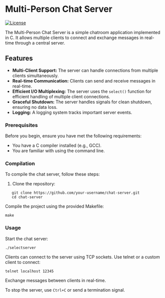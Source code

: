 # Multi-Person Chat Server

[![License](https://img.shields.io/badge/license-MIT-blue.svg)](https://https://github.com/Melkor-1/chat-server/edit/main/LICENSE)

The Multi-Person Chat Server is a simple chatroom application implemented in C. It allows multiple clients to connect and exchange messages in real-time through a central server.

## Features

- **Multi-Client Support:** The server can handle connections from multiple clients simultaneously.
- **Real-time Communication:** Clients can send and receive messages in real-time.
- **Efficient I/O Multiplexing:** The server uses the `select()` function for efficient handling of multiple client connections.
- **Graceful Shutdown:** The server handles signals for clean shutdown, ensuring no data loss.
- **Logging:** A logging system tracks important server events.

### Prerequisites

Before you begin, ensure you have met the following requirements:

- You have a C compiler installed (e.g., GCC).
- You are familiar with using the command line.

### Compilation

To compile the chat server, follow these steps:

1. Clone the repository:
~~~
   git clone https://github.com/your-username/chat-server.git
   cd chat-server
~~~

Compile the project using the provided Makefile:

~~~
make
~~~

### Usage
Start the chat server:

~~~
./selectserver
~~~

Clients can connect to the server using TCP sockets. Use telnet or a custom client to connect:

~~~
telnet localhost 12345
~~~

Exchange messages between clients in real-time.

To stop the server, use `Ctrl+C` or send a termination signal.
